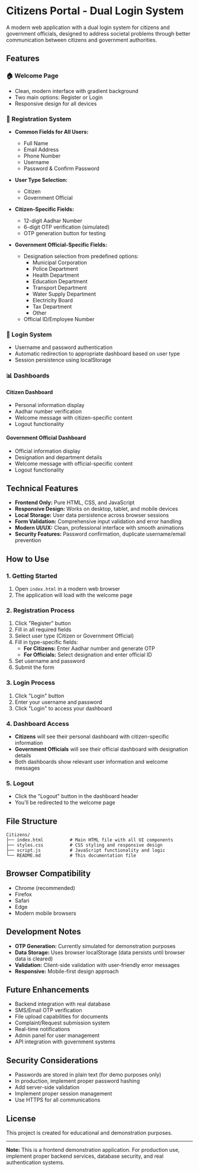 # Citizens Portal - Dual Login System

A modern web application with a dual login system for citizens and government officials, designed to address societal problems through better communication between citizens and government authorities.

## Features

### 🏠 Welcome Page
- Clean, modern interface with gradient background
- Two main options: Register or Login
- Responsive design for all devices

### 👤 Registration System
- **Common Fields for All Users:**
  - Full Name
  - Email Address
  - Phone Number
  - Username
  - Password & Confirm Password

- **User Type Selection:**
  - Citizen
  - Government Official

- **Citizen-Specific Fields:**
  - 12-digit Aadhar Number
  - 6-digit OTP verification (simulated)
  - OTP generation button for testing

- **Government Official-Specific Fields:**
  - Designation selection from predefined options:
    - Municipal Corporation
    - Police Department
    - Health Department
    - Education Department
    - Transport Department
    - Water Supply Department
    - Electricity Board
    - Tax Department
    - Other
  - Official ID/Employee Number

### 🔐 Login System
- Username and password authentication
- Automatic redirection to appropriate dashboard based on user type
- Session persistence using localStorage

### 📊 Dashboards

#### Citizen Dashboard
- Personal information display
- Aadhar number verification
- Welcome message with citizen-specific content
- Logout functionality

#### Government Official Dashboard
- Official information display
- Designation and department details
- Welcome message with official-specific content
- Logout functionality

## Technical Features

- **Frontend Only:** Pure HTML, CSS, and JavaScript
- **Responsive Design:** Works on desktop, tablet, and mobile devices
- **Local Storage:** User data persistence across browser sessions
- **Form Validation:** Comprehensive input validation and error handling
- **Modern UI/UX:** Clean, professional interface with smooth animations
- **Security Features:** Password confirmation, duplicate username/email prevention

## How to Use

### 1. Getting Started
1. Open `index.html` in a modern web browser
2. The application will load with the welcome page

### 2. Registration Process
1. Click "Register" button
2. Fill in all required fields
3. Select user type (Citizen or Government Official)
4. Fill in type-specific fields:
   - **For Citizens:** Enter Aadhar number and generate OTP
   - **For Officials:** Select designation and enter official ID
5. Set username and password
6. Submit the form

### 3. Login Process
1. Click "Login" button
2. Enter your username and password
3. Click "Login" to access your dashboard

### 4. Dashboard Access
- **Citizens** will see their personal dashboard with citizen-specific information
- **Government Officials** will see their official dashboard with designation details
- Both dashboards show relevant user information and welcome messages

### 5. Logout
- Click the "Logout" button in the dashboard header
- You'll be redirected to the welcome page

## File Structure

```
Citizens/
├── index.html          # Main HTML file with all UI components
├── styles.css          # CSS styling and responsive design
├── script.js           # JavaScript functionality and logic
└── README.md           # This documentation file
```

## Browser Compatibility

- Chrome (recommended)
- Firefox
- Safari
- Edge
- Modern mobile browsers

## Development Notes

- **OTP Generation:** Currently simulated for demonstration purposes
- **Data Storage:** Uses browser localStorage (data persists until browser data is cleared)
- **Validation:** Client-side validation with user-friendly error messages
- **Responsive:** Mobile-first design approach

## Future Enhancements

- Backend integration with real database
- SMS/Email OTP verification
- File upload capabilities for documents
- Complaint/Request submission system
- Real-time notifications
- Admin panel for user management
- API integration with government systems

## Security Considerations

- Passwords are stored in plain text (for demo purposes only)
- In production, implement proper password hashing
- Add server-side validation
- Implement proper session management
- Use HTTPS for all communications

## License

This project is created for educational and demonstration purposes.

---

**Note:** This is a frontend demonstration application. For production use, implement proper backend services, database security, and real authentication systems.

